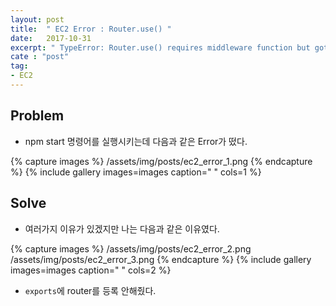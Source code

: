 ```yaml
---
layout: post
title:  " EC2 Error : Router.use() "
date:   2017-10-31
excerpt: " TypeError: Router.use() requires middleware function but got a Object "
cate : "post"
tag:
- EC2
---
```


## Problem

* npm start 명령어를 실행시키는데 다음과 같은 Error가 떴다. 

{% capture images %}
	/assets/img/posts/ec2_error_1.png
{% endcapture %}
{% include gallery images=images caption=" " cols=1 %}

## Solve

* 여러가지 이유가 있겠지만 나는 다음과 같은 이유였다.

{% capture images %}
	/assets/img/posts/ec2_error_2.png
	/assets/img/posts/ec2_error_3.png
{% endcapture %}
{% include gallery images=images caption=" " cols=2 %}

* `exports`에 router를 등록 안해줬다.
